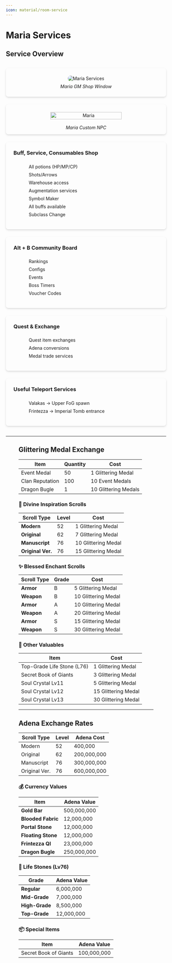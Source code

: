 ```yaml
---
icon: material/room-service
---
```


# Maria Services

<style>
  .service-grid {
    display: grid;
    grid-template-columns: repeat(auto-fit, minmax(300px, 1fr));
    gap: 1.5rem;
    margin: 2rem 0;
  }

  .service-card {
    background: var(--md-default-bg-color);
    border-radius: 0.5rem;
    padding: 1.5rem;
    box-shadow: 0 2px 4px rgba(0,0,0,0.1), 0 4px 8px rgba(0,0,0,0.05);
    transition: transform 0.2s ease, box-shadow 0.2s ease;
    border: 1px solid var(--md-typeset-table-color);
  }

  .service-card:hover {
    transform: translateY(-0.2rem);
    box-shadow: 0 4px 8px rgba(0,0,0,0.1), 0 8px 16px rgba(0,0,0,0.1);
  }

  .service-card h3 {
    margin-top: 0;
    color: var(--md-primary-fg-color);
    border-bottom: 2px solid var(--md-accent-fg-color);
    padding-bottom: 0.5rem;
  }

  .service-portrait {
    text-align: center;
    margin: 0;
  }

  .service-portrait img {
    max-width: 100%;
    border-radius: 0.5rem;
    border: 3px solid var(--md-accent-fg-color);
  }

  .service-portrait figcaption {
    margin-top: 0.5rem;
    font-style: italic;
    color: var(--md-typeset-color);
  }

  .service-list {
    padding-left: 1.5rem;
  }

  .service-list li {
    margin-bottom: 0.5rem;
    list-style-type: none;
    position: relative;
    padding-left: 1.5rem;
  }

  .service-list li:before {
    content: "";
    position: absolute;
    left: 0;
    top: 0.4em;
    width: 0.8em;
    height: 0.8em;
    background-color: var(--md-accent-fg-color);
    border-radius: 50%;
  }
</style>

## Service Overview

<div class="service-grid">

<div class="service-card">
  <figure class="service-portrait"
    <a href="https://postimg.cc/gX2xfsCw" class="lightbox">
      <img src="https://i.postimg.cc/QtpcKnSq/1-C20-B8-F1-74-A9-4-BA8-BEC6-7-E5851-A271-E1.png" alt="Maria Services">
    </a>
    <figcaption>Maria GM Shop Window</figcaption>
  </figure>
</div>

<div class="service-card">
  <figure class="service-portrait">
    <a href="https://postimg.cc/bSQBGM0r" class="lightbox">
      <img src="https://i.postimg.cc/WzKLychG/B42-C14-D0-37-AA-4548-BB3-C-18-BF21-ADD3-A3.png" alt="Maria" style="width:70%;">
    </a>
    <figcaption>Maria Custom NPC</figcaption>
  </figure>
</div>

<div class="service-card">
  <h3>Buff, Service, Consumables Shop</h3>
  <ul class="service-list">
    <li>All potions (HP/MP/CP)</li>
    <li>Shots/Arrows</li>
    <li>Warehouse access</li>
    <li>Augmentation services</li>
    <li>Symbol Maker</li>
    <li>All buffs available</li>
    <li>Subclass Change</li>
  </ul>
</div>

<div class="service-card">
  <h3>Alt + B Community Board</h3>
  <ul class="service-list">
    <li>Rankings</li>
    <li>Configs</li>
    <li>Events</li>
    <li>Boss Timers</li>
    <li>Voucher Codes</li>
  </ul>
</div>

<div class="service-card">
  <h3>Quest & Exchange</h3>
  <ul class="service-list">
    <li>Quest item exchanges</li>
    <li>Adena conversions</li>
    <li>Medal trade services</li>
  </ul>
</div>

<div class="service-card">
  <h3>Useful Teleport Services</h3>
  <ul class="service-list">
    <li>Valakas → Upper FoG spawn</li>
    <li>Frintezza → Imperial Tomb entrance</li>
  </ul>
</div>


</div>

<hr class="role-divider">

<figure markdown>

## Glittering Medal Exchange

| Item | Quantity | Cost  |
|------|----------|-------------|
| Event Medal | 50 | 1 Glittering Medal |
| Clan Reputation | 100 | 10 Event Medals |
| Dragon Bugle | 1 | 10 Glittering Medals |

### 📜 Divine Inspiration Scrolls

| Scroll Type       | Level | Cost  |
|-------------------|-------|---------------|
| **Modern**        | 52    | 1 Glittering Medal             |
| **Original**      | 62    | 7 Glittering Medal            |
| **Manuscript**    | 76    | 10 Glittering Medal           |
| **Original Ver.** | 76    | 15 Glittering Medal          |

### ✨ Blessed Enchant Scrolls

| Scroll Type       | Grade | Cost  |
|-------------------|-------|---------------|
| **Armor**         | B     | 5 Glittering Medal            |
| **Weapon**        | B     | 10 Glittering Medal           |
| **Armor**         | A     | 10 Glittering Medal           |
| **Weapon**        | A     | 20 Glittering Medal           |
| **Armor**         | S     | 15 Glittering Medal           |
| **Weapon**        | S     | 30 Glittering Medal          |

### 💎 Other Valuables

| Item                     | Cost  |
|--------------------------|---------------|
| Top-Grade Life Stone (L76) | 1 Glittering Medal            |
| Secret Book of Giants      | 3 Glittering Medal            |
| Soul Crystal Lv11          | 5 Glittering Medal           |
| Soul Crystal Lv12          | 15 Glittering Medal           |
| Soul Crystal Lv13          | 30 Glittering Medal           |

<hr class="role-divider">

## Adena Exchange Rates


| Scroll Type | Level | Adena Cost |
|------------|-------|------------|
| Modern | 52 | 400,000 |
| Original | 62 | 200,000,000 |
| Manuscript | 76 | 300,000,000 |
| Original Ver. | 76 | 600,000,000 |



### 💰 Currency Values

| Item            | Adena Value |
|-----------------|-------------|
| **Gold Bar**    | 500,000,000 |
| **Blooded Fabric** | 12,000,000 |
| **Portal Stone** | 12,000,000 |
| **Floating Stone** | 12,000,000 |
| **Frintezza QI** | 23,000,000 |
| **Dragon Bugle** | 250,000,000 |


### 💠 Life Stones (Lv76)


| Grade        | Adena Value |
|--------------|-------------|
| **Regular**  | 6,000,000   |
| **Mid-Grade** | 7,000,000   |
| **High-Grade** | 8,500,000   |
| **Top-Grade** | 12,000,000  |


### 📦 Special Items

| Item                     | Adena Value |
|--------------------------|-------------|
| Secret Book of Giants    | 100,000,000 |

</figure>